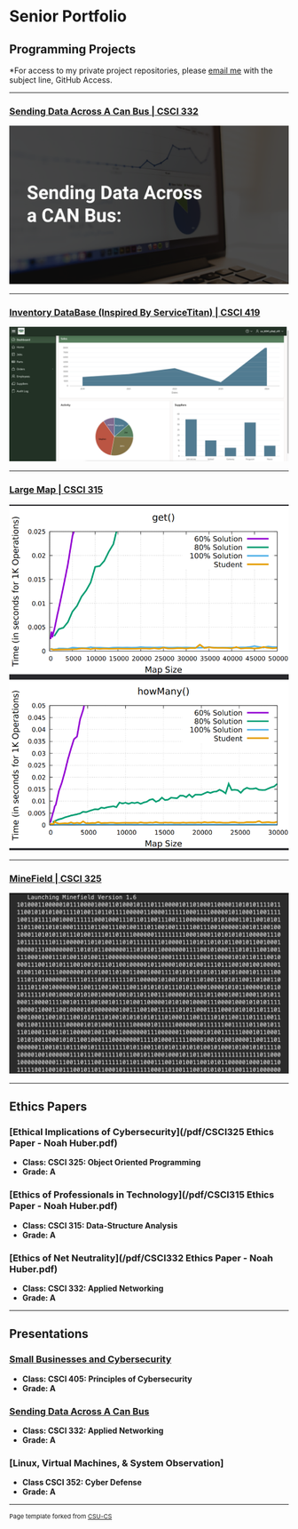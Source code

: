 Senior Portfolio
=========

Programming Projects
--------------------

*For access to my private project repositories, please [email me](mailto:hubercnoah@gmail.com?subject=GitHub%20Access) with the subject line, GitHub Access.

---
### [Sending Data Across A Can Bus | CSCI 332](CanBus.md)

![CanBus](images/CanBusIMG.png)

---
### [Inventory DataBase (Inspired By ServiceTitan) | CSCI 419](Inventory.md)

![Inventory Database](images/DatabaseIMG.png)

---
### [Large Map | CSCI 315](Map.md)

![Large Map](images/MAP.png)

---
### [MineField | CSCI 325](Minefield.md)

![Minefield](images/Minefield1IMG.png)

---

Ethics Papers
-------------

### [Ethical Implications of Cybersecurity](/pdf/CSCI325 Ethics Paper - Noah Huber.pdf)

-   **Class: CSCI 325: Object Oriented Programming**  
-   **Grade: A**

### [Ethics of Professionals in Technology](/pdf/CSCI315 Ethics Paper - Noah Huber.pdf)

-   **Class: CSCI 315: Data-Structure Analysis** 
-   **Grade: A**

### [Ethics of Net Neutrality](/pdf/CSCI332 Ethics Paper - Noah Huber.pdf)

-   **Class: CSCI 332: Applied Networking** 
-   **Grade: A**

---

Presentations
-------------

### [Small Businesses and Cybersecurity](/pdf/SBaC.pdf)

- **Class: CSCI 405: Principles of Cybersecurity** 
- **Grade: A**


### [Sending Data Across A Can Bus](/pdf/CanBus.pdf)

- **Class: CSCI 332: Applied Networking** 
- **Grade: A**

### [Linux, Virtual Machines, & System Observation]

- **Class CSCI 352: Cyber Defense**
- **Grade: A**

---

<p style="font-size:11px">Page template forked from <a href="https://github.com/csu-cs/csci-portfolio">CSU-CS</a></p>
<!-- Remove above link if you don't want to attributive -->
